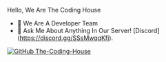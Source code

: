 Hello, We Are The Coding House

- 🔭 We Are A Developer Team
- 💬 Ask Me About Anything In Our Server! [Discord] (https://discord.gg/SSsMwqqKfj).




[![GitHub The-Coding-House](https://img.shields.io/github/followers/The-Coding-House?label=follow&style=social)](https://github.com/The-Coding-House)

